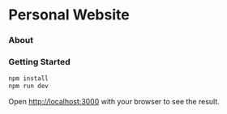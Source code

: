 # Personal Website

### About



### Getting Started

```bash
npm install
npm run dev
```

Open [http://localhost:3000](http://localhost:3000) with your browser to see the result.